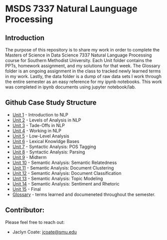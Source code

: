 # MSDS 7337 Natural Launguage Processing
## Introduction
The purpose of this repository is to share my work in order to complete the Masters of Science in Data Science 7337 Natural Language Processing course for Southern Methodist University. Each Unit folder contains the PPTs, homework assignment, and my solutions for that week. The Glossary folder is an ongoing assignment in the class to tracked newly learned terms in my work. Lastly, the data folder is a dump of raw data sets I work through the entire semester as an easy reference for my ipynb notebooks. This work was completed in ipynb documents using jupyter notebook/lab. 

## Github Case Study Structure
* [Unit 1] - Introduction to NLP
* [Unit 2] - Levels of Analysis in NLP
* [Unit 3] - Tade-Offs in NLP
* [Unit 4] - Working in NLP
* [Unit 5] - Low-Level Analysis
* [Unit 6] - Lexical Knowldge Bases
* [Unit 7] - Syntactic Analysis: POS Tagging
* [Unit 8] - Syntactic Analysis: Parsing
* [Unit 9] - Midterm
* [Unit 10] - Semantic Analysis: Semantic Relatedness
* [Unit 11] - Semantic Analysis: Document Clustering
* [Unit 12] - Semantic Analysis: Document Classification
* [Unit 13] - Semantic Analysis: Topic Modeling
* [Unit 14] - Semantic Analysis: Sentiment and Rhetoric
* [Unit 15] - Final
* [Glossary] - terms learned and documeneted throughout the semester.

## Contributor:
Please feel free to reach out:
 - Jaclyn Coate: jcoate@smu.edu 
 
 [Unit 1]: <>
 [Unit 2]: <>
 [Unit 3]: <>
 [Unit 4]: <>
 [Unit 5]: <>
 [Unit 6]: <>
 [Unit 7]: <>
 [Unit 8]: <>
 [Unit 9]: <>
 [Unit 10]: <>
 [Unit 11]: <>
 [Unit 12]: <>
 [Unit 13]: <>
 [Unit 14]: <>
 [Unit 15]: <>
 [Glossary]: <>
